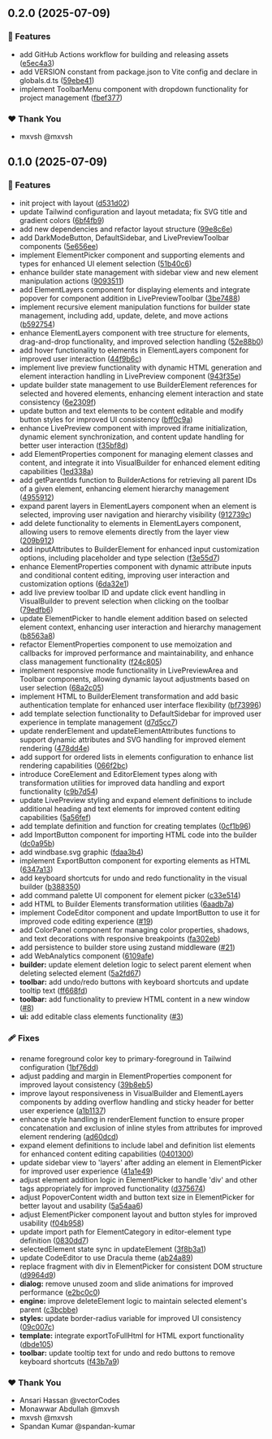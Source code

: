 ## 0.2.0 (2025-07-09)

### 🚀 Features

- add GitHub Actions workflow for building and releasing assets ([e5ec4a3](https://github.com/windbase/windbase/commit/e5ec4a3))
- add VERSION constant from package.json to Vite config and declare in globals.d.ts ([59ebe41](https://github.com/windbase/windbase/commit/59ebe41))
- implement ToolbarMenu component with dropdown functionality for project management ([fbef377](https://github.com/windbase/windbase/commit/fbef377))

### ❤️ Thank You

- mxvsh @mxvsh

## 0.1.0 (2025-07-09)

### 🚀 Features

- init project with layout ([d531d02](https://github.com/windbase/windbase/commit/d531d02))
- update Tailwind configuration and layout metadata; fix SVG title and gradient colors ([6bf4fb9](https://github.com/windbase/windbase/commit/6bf4fb9))
- add new dependencies and refactor layout structure ([99e8c6e](https://github.com/windbase/windbase/commit/99e8c6e))
- add DarkModeButton, DefaultSidebar, and LivePreviewToolbar components ([5e656ee](https://github.com/windbase/windbase/commit/5e656ee))
- implement ElementPicker component and supporting elements and types for enhanced UI element selection ([51b40c6](https://github.com/windbase/windbase/commit/51b40c6))
- enhance builder state management with sidebar view and new element manipulation actions ([9093511](https://github.com/windbase/windbase/commit/9093511))
- add ElementLayers component for displaying elements and integrate popover for component addition in LivePreviewToolbar ([3be7488](https://github.com/windbase/windbase/commit/3be7488))
- implement recursive element manipulation functions for builder state management, including add, update, delete, and move actions ([b592754](https://github.com/windbase/windbase/commit/b592754))
- enhance ElementLayers component with tree structure for elements, drag-and-drop functionality, and improved selection handling ([52e88b0](https://github.com/windbase/windbase/commit/52e88b0))
- add hover functionality to elements in ElementLayers component for improved user interaction ([44f9b6c](https://github.com/windbase/windbase/commit/44f9b6c))
- implement live preview functionality with dynamic HTML generation and element interaction handling in LivePreview component ([943f35e](https://github.com/windbase/windbase/commit/943f35e))
- update builder state management to use BuilderElement references for selected and hovered elements, enhancing element interaction and state consistency ([6e2309f](https://github.com/windbase/windbase/commit/6e2309f))
- update button and text elements to be content editable and modify button styles for improved UI consistency ([bff0c9a](https://github.com/windbase/windbase/commit/bff0c9a))
- enhance LivePreview component with improved iframe initialization, dynamic element synchronization, and content update handling for better user interaction ([f35bf8d](https://github.com/windbase/windbase/commit/f35bf8d))
- add ElementProperties component for managing element classes and content, and integrate it into VisualBuilder for enhanced element editing capabilities ([1ed338a](https://github.com/windbase/windbase/commit/1ed338a))
- add getParentIds function to BuilderActions for retrieving all parent IDs of a given element, enhancing element hierarchy management ([4955912](https://github.com/windbase/windbase/commit/4955912))
- expand parent layers in ElementLayers component when an element is selected, improving user navigation and hierarchy visibility ([912739c](https://github.com/windbase/windbase/commit/912739c))
- add delete functionality to elements in ElementLayers component, allowing users to remove elements directly from the layer view ([209b912](https://github.com/windbase/windbase/commit/209b912))
- add inputAttributes to BuilderElement for enhanced input customization options, including placeholder and type selection ([f3e55d7](https://github.com/windbase/windbase/commit/f3e55d7))
- enhance ElementProperties component with dynamic attribute inputs and conditional content editing, improving user interaction and customization options ([6da32e1](https://github.com/windbase/windbase/commit/6da32e1))
- add live preview toolbar ID and update click event handling in VisualBuilder to prevent selection when clicking on the toolbar ([79edfb6](https://github.com/windbase/windbase/commit/79edfb6))
- update ElementPicker to handle element addition based on selected element context, enhancing user interaction and hierarchy management ([b8563a8](https://github.com/windbase/windbase/commit/b8563a8))
- refactor ElementProperties component to use memoization and callbacks for improved performance and maintainability, and enhance class management functionality ([f24c805](https://github.com/windbase/windbase/commit/f24c805))
- implement responsive mode functionality in LivePreviewArea and Toolbar components, allowing dynamic layout adjustments based on user selection ([68a2c05](https://github.com/windbase/windbase/commit/68a2c05))
- implement HTML to BuilderElement transformation and add basic authentication template for enhanced user interface flexibility ([bf73996](https://github.com/windbase/windbase/commit/bf73996))
- add template selection functionality to DefaultSidebar for improved user experience in template management ([d7d5cc7](https://github.com/windbase/windbase/commit/d7d5cc7))
- update renderElement and updateElementAttributes functions to support dynamic attributes and SVG handling for improved element rendering ([478dd4e](https://github.com/windbase/windbase/commit/478dd4e))
- add support for ordered lists in elements configuration to enhance list rendering capabilities ([066f2bc](https://github.com/windbase/windbase/commit/066f2bc))
- introduce CoreElement and EditorElement types along with transformation utilities for improved data handling and export functionality ([c9b7d54](https://github.com/windbase/windbase/commit/c9b7d54))
- update LivePreview styling and expand element definitions to include additional heading and text elements for improved content editing capabilities ([5a56fef](https://github.com/windbase/windbase/commit/5a56fef))
- add template definition and function for creating templates ([0cf1b96](https://github.com/windbase/windbase/commit/0cf1b96))
- add ImportButton component for importing HTML code into the builder ([dc0a95b](https://github.com/windbase/windbase/commit/dc0a95b))
- add windbase.svg graphic ([fdaa3b4](https://github.com/windbase/windbase/commit/fdaa3b4))
- implement ExportButton component for exporting elements as HTML ([6347a13](https://github.com/windbase/windbase/commit/6347a13))
- add keyboard shortcuts for undo and redo functionality in the visual builder ([b388350](https://github.com/windbase/windbase/commit/b388350))
- add command palette UI component for element picker ([c33e514](https://github.com/windbase/windbase/commit/c33e514))
- add HTML to Builder Elements transformation utilities ([6aadb7a](https://github.com/windbase/windbase/commit/6aadb7a))
- implement CodeEditor component and update ImportButton to use it for improved code editing experience ([#19](https://github.com/windbase/windbase/pull/19))
- add ColorPanel component for managing color properties, shadows, and text decorations with responsive breakpoints ([fa302eb](https://github.com/windbase/windbase/commit/fa302eb))
- add persistence to builder store using zustand middleware ([#21](https://github.com/windbase/windbase/pull/21))
- add WebAnalytics component ([6109afe](https://github.com/windbase/windbase/commit/6109afe))
- **builder:** update element deletion logic to select parent element when deleting selected element ([5a2fd67](https://github.com/windbase/windbase/commit/5a2fd67))
- **toolbar:** add undo/redo buttons with keyboard shortcuts and update tooltip text ([ff668fd](https://github.com/windbase/windbase/commit/ff668fd))
- **toolbar:** add functionality to preview HTML content in a new window ([#8](https://github.com/windbase/windbase/pull/8))
- **ui:** add editable class elements functionality ([#3](https://github.com/windbase/windbase/pull/3))

### 🩹 Fixes

- rename foreground color key to primary-foreground in Tailwind configuration ([1bf76dd](https://github.com/windbase/windbase/commit/1bf76dd))
- adjust padding and margin in ElementProperties component for improved layout consistency ([39b8eb5](https://github.com/windbase/windbase/commit/39b8eb5))
- improve layout responsiveness in VisualBuilder and ElementLayers components by adding overflow handling and sticky header for better user experience ([a1b1137](https://github.com/windbase/windbase/commit/a1b1137))
- enhance style handling in renderElement function to ensure proper concatenation and exclusion of inline styles from attributes for improved element rendering ([ad60dcd](https://github.com/windbase/windbase/commit/ad60dcd))
- expand element definitions to include label and definition list elements for enhanced content editing capabilities ([0401300](https://github.com/windbase/windbase/commit/0401300))
- update sidebar view to 'layers' after adding an element in ElementPicker for improved user experience ([41a1e49](https://github.com/windbase/windbase/commit/41a1e49))
- adjust element addition logic in ElementPicker to handle 'div' and other tags appropriately for improved functionality ([d375674](https://github.com/windbase/windbase/commit/d375674))
- adjust PopoverContent width and button text size in ElementPicker for better layout and usability ([5a54aa6](https://github.com/windbase/windbase/commit/5a54aa6))
- adjust ElementPicker component layout and button styles for improved usability ([f04b958](https://github.com/windbase/windbase/commit/f04b958))
- update import path for ElementCategory in editor-element type definition ([0830dd7](https://github.com/windbase/windbase/commit/0830dd7))
- selectedElement state sync in updateElement ([3f8b3a1](https://github.com/windbase/windbase/commit/3f8b3a1))
- update CodeEditor to use Dracula theme ([ab24a89](https://github.com/windbase/windbase/commit/ab24a89))
- replace fragment with div in ElementPicker for consistent DOM structure ([d9964d9](https://github.com/windbase/windbase/commit/d9964d9))
- **dialog:** remove unused zoom and slide animations for improved performance ([e2bc0c0](https://github.com/windbase/windbase/commit/e2bc0c0))
- **engine:** improve deleteElement logic to maintain selected element's parent ([c3bcbbe](https://github.com/windbase/windbase/commit/c3bcbbe))
- **styles:** update border-radius variable for improved UI consistency ([09c007c](https://github.com/windbase/windbase/commit/09c007c))
- **template:** integrate exportToFullHtml for HTML export functionality ([dbde105](https://github.com/windbase/windbase/commit/dbde105))
- **toolbar:** update tooltip text for undo and redo buttons to remove keyboard shortcuts ([f43b7a9](https://github.com/windbase/windbase/commit/f43b7a9))

### ❤️ Thank You

- Ansari Hassan @vectorCodes
- Monawwar Abdullah @mxvsh
- mxvsh @mxvsh
- Spandan Kumar @spandan-kumar